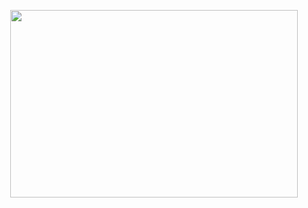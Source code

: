 <p align="center">
  <img width="460" height="300" src="https://media.giphy.com/media/du3J3cXyzhj75IOgvA/giphy.gif">
</p>


